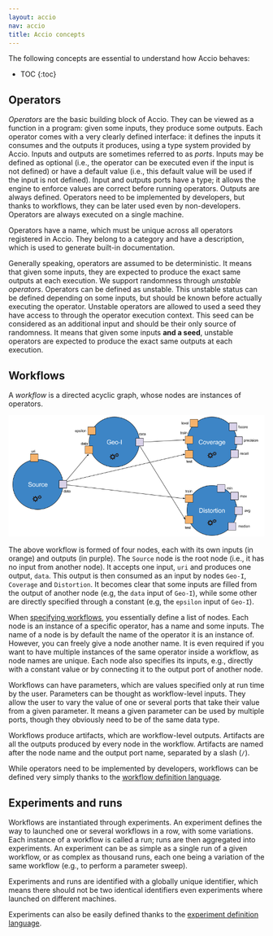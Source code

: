 ```yaml
---
layout: accio
nav: accio
title: Accio concepts
---
```


The following concepts are essential to understand how Accio behaves:

* TOC
{:toc}

## Operators

*Operators* are the basic building block of Accio.
They can be viewed as a function in a program: given some inputs, they produce some outputs.
Each operator comes with a very clearly defined interface: it defines the inputs it consumes and the outputs it produces, using a type system provided by Accio.
Inputs and outputs are sometimes referred to as *ports*.
Inputs may be defined as optional (i.e., the operator can be executed even if the input is not defined) or have a default value (i.e., this default value will be used if the input is not defined).
Input and outputs ports have a type; it allows the engine to enforce values are correct before running operators.
Outputs are always defined.
Operators need to be implemented by developers, but thanks to workflows, they can be later used even by non-developers.
Operators are always executed on a single machine.

Operators have a name, which must be unique across all operators registered in Accio.
They belong to a category and have a description, which is used to generate built-in documentation.

Generally speaking, operators are assumed to be deterministic.
It means that given some inputs, they are expected to produce the exact same outputs at each execution.
We support randomness through *unstable operators*.
Operators can be defined as unstable.
This unstable status can be defined depending on some inputs, but should be known before actually executing the operator.
Unstable operators are allowed to used a seed they have access to through the operator execution context.
This seed can be considered as an additional input and should be their only source of randomness.
It means that given some inputs **and a seed**, unstable operators are expected to produce the exact same outputs at each execution. 

## Workflows

A *workflow* is a directed acyclic graph, whose nodes are instances of operators. 

![Example workflow](../../images/workflow.png)

The above workflow is formed of four nodes, each with its own inputs (in orange) and outputs (in purple).
The `Source` node is the root node (i.e., it has no input from another node).
It accepts one input, `uri` and produces one output, `data`.
This output is then consumed as an input by nodes `Geo-I`, `Coverage` and `Distortion`.
It becomes clear that some inputs are filled from the output of another node (e.g, the `data` input of `Geo-I`), while some other are directly specified through a constant (e.g, the `epsilon` input of `Geo-I`).

When [specifying workflows](../usage/workflows.html), you essentially define a list of nodes.
Each node is an instance of a specific operator, has a name and some inputs.
The name of a node is by default the name of the operator it is an instance of.
However, you can freely give a node another name.
It is even required if you want to have multiple instances of the same operator inside a workflow, as node names are unique.
Each node also specifies its inputs, e.g., directly with a constant value or by connecting it to the output port of another node. 

Workflows can have parameters, which are values specified only at run time by the user.
Parameters can be thought as workflow-level inputs.
They allow the user to vary the value of one or several ports that take their value from a given parameter.
It means a given parameter can be used by multiple ports, though they obviously need to be of the same data type.

Workflows produce artifacts, which are workflow-level outputs.
Artifacts are all the outputs produced by every node in the workflow.
Artifacts are named after the node name and the output port name, separated by a slash (`/`).

While operators need to be implemented by developers, workflows can be defined very simply thanks to the [workflow definition language](../usage/workflows.html).

## Experiments and runs

Workflows are instantiated through experiments.
An experiment defines the way to launched one or several workflows in a row, with some variations.
Each instance of a workflow is called a run; runs are then aggregated into experiments.
An experiment can be as simple as a single run of a given workflow, or as complex as thousand runs, each one being a variation of the same workflow (e.g., to perform a parameter sweep).

Experiments and runs are identified with a globally unique identifier, which means there should not be two identical identifiers even experiments where launched on different machines.

Experiments can also be easily defined thanks to the [experiment definition language](../usage/experiments.html).
